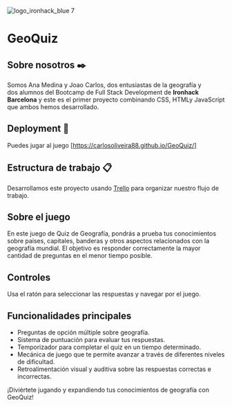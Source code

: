 ![logo_ironhack_blue 7](https://user-images.githubusercontent.com/23629340/40541063-a07a0a8a-601a-11e8-91b5-2f13e4e6b441.png)

# GeoQuiz

## Sobre nosotros ✒️
Somos Ana Medina y Joao Carlos, dos entusiastas de la geografía y  
dos alumnos del Bootcamp de Full Stack Development de  **Ironhack Barcelona** y
este es el primer proyecto combinando CSS, HTMLy JavaScript que ambos hemos desarrollado.

## Deployment 🚀
Puedes jugar al juego [https://carlosoliveira88.github.io/GeoQuiz/]

## Estructura de trabajo 📋
Desarrollamos este proyecto usando [Trello](http://trello.com/home) para organizar nuestro flujo de trabajo.

## Sobre el juego
En este juego de Quiz de Geografía, pondrás a prueba tus conocimientos sobre países, capitales, banderas y otros aspectos relacionados con la geografía mundial. El objetivo es responder correctamente la mayor cantidad de preguntas en el menor tiempo posible.

## Controles
Usa el ratón para seleccionar las respuestas y navegar por el juego.

## Funcionalidades principales
- Preguntas de opción múltiple sobre geografía.
- Sistema de puntuación para evaluar tus respuestas.
- Temporizador para completar el quiz en un tiempo determinado.
- Mecánica de juego que te permite avanzar a través de diferentes niveles de dificultad.
- Retroalimentación visual y auditiva sobre las respuestas correctas e incorrectas.

¡Diviértete jugando y expandiendo tus conocimientos de geografía con GeoQuiz!



